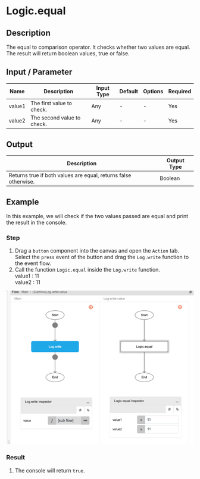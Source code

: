 # Logic.equal

## Description

The equal to comparison operator. It checks whether two values are equal. The result will return boolean values, true or false.

## Input / Parameter

| Name | Description | Input Type | Default | Options | Required |
| ------ | ------ | ------ | ------ | ------ | ------ |
| value1 | The first value to check. | Any | - | - | Yes |
| value2 | The second value to check. | Any | - | - | Yes |

## Output

| Description | Output Type |
| ------ | ------ |
| Returns true if both values are equal, returns false otherwise. | Boolean |

## Example

In this example, we will check if the two values passed are equal and print the result in the console.

### Step

1. Drag a `button` component into the canvas and open the `Action` tab. Select the `press` event of the button and drag the `Log.write` function to the event flow.
2. Call the function `Logic.equal` inside the `Log.write` function.
   </br>
   value1 : 11<br />
   value2 : 11<br />

![](./equal-step-1.png)
    <br />

### Result

1. The console will return `true`.